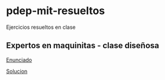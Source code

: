 # pdep-mit-resueltos
Ejercicios resueltos en clase

## Expertos en maquinitas - clase diseñosa
[Enunciado](https://drive.google.com/open?id=1y4SR2N6vIMKcXkZflbT_O_3qXBTol0SPLbz0cTQLxIk)

[Solucion](https://github.com/pdep-mit/pdep-mit-resueltos/blob/master/Expertos_en_maquinitas-clase_dise%C3%B1osa.hs)
